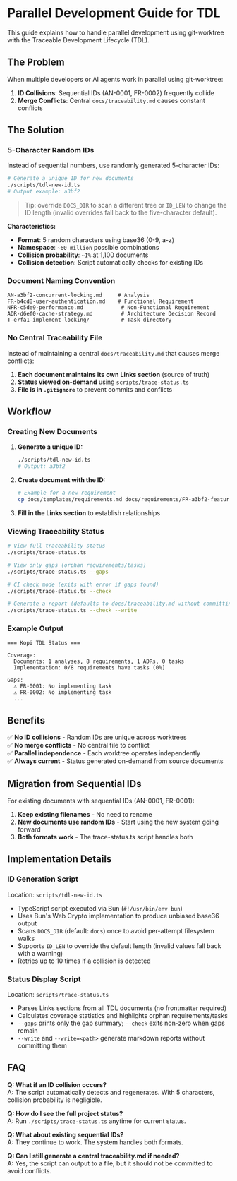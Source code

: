 # Parallel Development Guide for TDL

This guide explains how to handle parallel development using git-worktree with the Traceable Development Lifecycle (TDL).

## The Problem

When multiple developers or AI agents work in parallel using git-worktree:

1. **ID Collisions**: Sequential IDs (AN-0001, FR-0002) frequently collide
2. **Merge Conflicts**: Central `docs/traceability.md` causes constant conflicts

## The Solution

### 5-Character Random IDs

Instead of sequential numbers, use randomly generated 5-character IDs:

```bash
# Generate a unique ID for new documents
./scripts/tdl-new-id.ts
# Output example: a3bf2
```

> Tip: override `DOCS_DIR` to scan a different tree or `ID_LEN` to change the ID length
> (invalid overrides fall back to the five-character default).

**Characteristics:**

- **Format**: 5 random characters using base36 (0-9, a-z)
- **Namespace**: `~60 million` possible combinations
- **Collision probability**: `~1%` at 1,100 documents
- **Collision detection**: Script automatically checks for existing IDs

### Document Naming Convention

```text
AN-a3bf2-concurrent-locking.md     # Analysis
FR-b4cd8-user-authentication.md    # Functional Requirement
NFR-c5de9-performance.md            # Non-Functional Requirement
ADR-d6ef0-cache-strategy.md         # Architecture Decision Record
T-e7fa1-implement-locking/          # Task directory
```

### No Central Traceability File

Instead of maintaining a central `docs/traceability.md` that causes merge conflicts:

1. **Each document maintains its own Links section** (source of truth)
2. **Status viewed on-demand** using `scripts/trace-status.ts`
3. **File is in `.gitignore`** to prevent commits and conflicts

## Workflow

### Creating New Documents

1. **Generate a unique ID:**

   ```bash
   ./scripts/tdl-new-id.ts
   # Output: a3bf2
   ```

2. **Create document with the ID:**

   ```bash
   # Example for a new requirement
   cp docs/templates/requirements.md docs/requirements/FR-a3bf2-feature-name.md
   ```

3. **Fill in the Links section** to establish relationships

### Viewing Traceability Status

```bash
# View full traceability status
./scripts/trace-status.ts

# View only gaps (orphan requirements/tasks)
./scripts/trace-status.ts --gaps

# CI check mode (exits with error if gaps found)
./scripts/trace-status.ts --check

# Generate a report (defaults to docs/traceability.md without committing)
./scripts/trace-status.ts --check --write
```

### Example Output

```text
=== Kopi TDL Status ===

Coverage:
  Documents: 1 analyses, 8 requirements, 1 ADRs, 0 tasks
  Implementation: 0/8 requirements have tasks (0%)

Gaps:
  ⚠ FR-0001: No implementing task
  ⚠ FR-0002: No implementing task
  ...
```

## Benefits

✅ **No ID collisions** - Random IDs are unique across worktrees\
✅ **No merge conflicts** - No central file to conflict\
✅ **Parallel independence** - Each worktree operates independently\
✅ **Always current** - Status generated on-demand from source documents

## Migration from Sequential IDs

For existing documents with sequential IDs (AN-0001, FR-0001):

1. **Keep existing filenames** - No need to rename
2. **New documents use random IDs** - Start using the new system going forward
3. **Both formats work** - The trace-status.ts script handles both

## Implementation Details

### ID Generation Script

Location: `scripts/tdl-new-id.ts`

- TypeScript script executed via Bun (`#!/usr/bin/env bun`)
- Uses Bun's Web Crypto implementation to produce unbiased base36 output
- Scans `DOCS_DIR` (default: `docs`) once to avoid per-attempt filesystem walks
- Supports `ID_LEN` to override the default length (invalid values fall back with a warning)
- Retries up to 10 times if a collision is detected

### Status Display Script

Location: `scripts/trace-status.ts`

- Parses Links sections from all TDL documents (no frontmatter required)
- Calculates coverage statistics and highlights orphan requirements/tasks
- `--gaps` prints only the gap summary; `--check` exits non-zero when gaps remain
- `--write` and `--write=<path>` generate markdown reports without committing them

## FAQ

**Q: What if an ID collision occurs?**\
A: The script automatically detects and regenerates. With 5 characters, collision probability is negligible.

**Q: How do I see the full project status?**\
A: Run `./scripts/trace-status.ts` anytime for current status.

**Q: What about existing sequential IDs?**\
A: They continue to work. The system handles both formats.

**Q: Can I still generate a central traceability.md if needed?**\
A: Yes, the script can output to a file, but it should not be committed to avoid conflicts.
